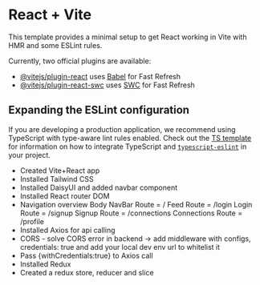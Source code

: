 # React + Vite

This template provides a minimal setup to get React working in Vite with HMR and some ESLint rules.

Currently, two official plugins are available:

- [@vitejs/plugin-react](https://github.com/vitejs/vite-plugin-react/blob/main/packages/plugin-react) uses [Babel](https://babeljs.io/) for Fast Refresh
- [@vitejs/plugin-react-swc](https://github.com/vitejs/vite-plugin-react/blob/main/packages/plugin-react-swc) uses [SWC](https://swc.rs/) for Fast Refresh

## Expanding the ESLint configuration

If you are developing a production application, we recommend using TypeScript with type-aware lint rules enabled. Check out the [TS template](https://github.com/vitejs/vite/tree/main/packages/create-vite/template-react-ts) for information on how to integrate TypeScript and [`typescript-eslint`](https://typescript-eslint.io) in your project.

- Created Vite+React app
- Installed Tailwind CSS
- Installed DaisyUI and added navbar component 
- Installed React router DOM
- Navigation overview
  Body 
    NavBar
    Route = / Feed
    Route = /login Login
    Route = /signup Signup
    Route = /connections Connections
    Route = /profile 
- Installed Axios for api calling
- CORS - solve CORS error in backend -> add middleware with configs, credentials: true and add your   local dev env url to whitelist it 
- Pass {withCredentials:true} to Axios call
- Installed Redux
- Created a redux store, reducer and slice

